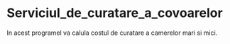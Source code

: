 # Serviciul_de_curatare_a_covoarelor
In acest programel va calula costul de curatare a camerelor mari si mici.

